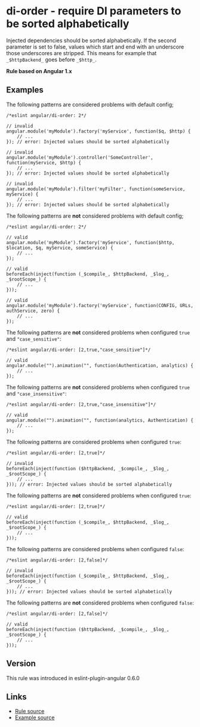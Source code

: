 <!-- WARNING: Generated documentation. Edit docs and examples in the rule and examples file ('rules/di-order.js', 'examples/di-order.js'). -->

# di-order - require DI parameters to be sorted alphabetically

Injected dependencies should be sorted alphabetically.
If the second parameter is set to false, values which start and end with an underscore those underscores are stripped.
This means for example that `_$httpBackend_` goes before `_$http_`.

**Rule based on Angular 1.x**

## Examples

The following patterns are considered problems with default config;

    /*eslint angular/di-order: 2*/

    // invalid
    angular.module('myModule').factory('myService', function($q, $http) {
        // ...
    }); // error: Injected values should be sorted alphabetically

    // invalid
    angular.module('myModule').controller('SomeController', function(myService, $http) {
        // ...
    }); // error: Injected values should be sorted alphabetically

    // invalid
    angular.module('myModule').filter('myFilter', function(someService, myService) {
        // ...
    }); // error: Injected values should be sorted alphabetically

The following patterns are **not** considered problems with default config;

    /*eslint angular/di-order: 2*/

    // valid
    angular.module('myModule').factory('myService', function($http, $location, $q, myService, someService) {
        // ...
    });

    // valid
    beforeEach(inject(function (_$compile_, $httpBackend, _$log_, _$rootScope_) {
        // ...
    }));

    // valid
    angular.module('myModule').factory('myService', function(CONFIG, URLs, authService, zero) {
        // ...
    });

The following patterns are **not** considered problems when configured `true` and `"case_sensitive"`:

    /*eslint angular/di-order: [2,true,"case_sensitive"]*/

    // valid
    angular.module("").animation("", function(Authentication, analytics) {
        // ...
    });

The following patterns are **not** considered problems when configured `true` and `"case_insensitive"`:

    /*eslint angular/di-order: [2,true,"case_insensitive"]*/

    // valid
    angular.module("").animation("", function(analytics, Authentication) {
        // ...
    });

The following patterns are considered problems when configured `true`:

    /*eslint angular/di-order: [2,true]*/

    // invalid
    beforeEach(inject(function ($httpBackend, _$compile_, _$log_, _$rootScope_) {
        // ...
    })); // error: Injected values should be sorted alphabetically

The following patterns are **not** considered problems when configured `true`:

    /*eslint angular/di-order: [2,true]*/

    // valid
    beforeEach(inject(function (_$compile_, $httpBackend, _$log_, _$rootScope_) {
        // ...
    }));

The following patterns are considered problems when configured `false`:

    /*eslint angular/di-order: [2,false]*/

    // invalid
    beforeEach(inject(function (_$compile_, $httpBackend, _$log_, _$rootScope_) {
        // ...
    })); // error: Injected values should be sorted alphabetically

The following patterns are **not** considered problems when configured `false`:

    /*eslint angular/di-order: [2,false]*/

    // valid
    beforeEach(inject(function ($httpBackend, _$compile_, _$log_, _$rootScope_) {
        // ...
    }));

## Version

This rule was introduced in eslint-plugin-angular 0.6.0

## Links

* [Rule source](../rules/di-order.js)
* [Example source](../examples/di-order.js)
